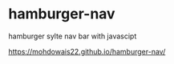# hamburger-nav
hamburger sylte nav bar with javascipt


https://mohdowais22.github.io/hamburger-nav/
